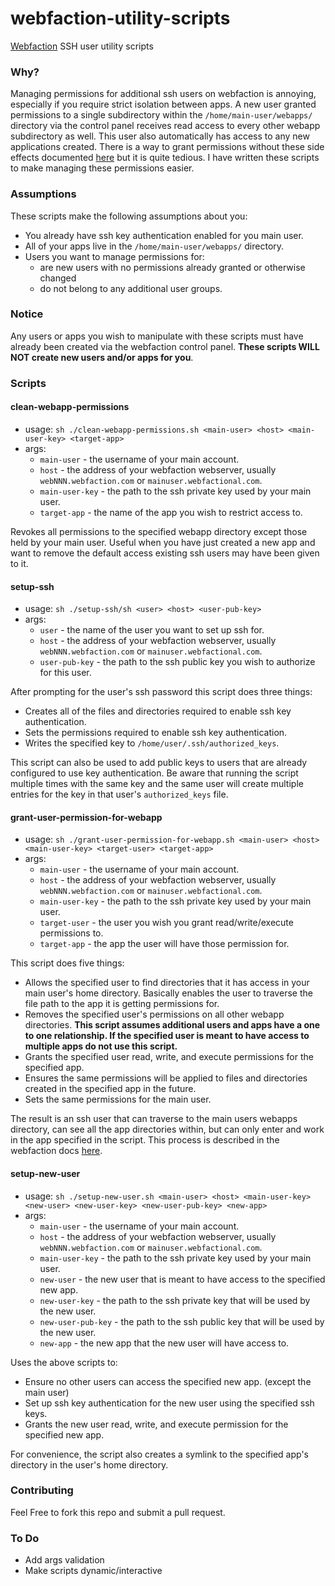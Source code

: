 # webfaction-utility-scripts
[Webfaction](https://my.webfaction.com/) SSH user utility scripts

### Why?
Managing permissions for additional ssh users on webfaction is annoying, especially if you require strict isolation between apps. A new user granted permissions to a single subdirectory within the `/home/main-user/webapps/` directory via the control panel receives read access to every other webapp subdirectory as well. This user also automatically has access to any new applications created. There is a way to grant permissions without these side effects documented [here](permissions) but it is quite tedious. I have written these scripts to make managing these permissions easier.

### Assumptions
These scripts make the following assumptions about you:
- You already have ssh key authentication enabled for you main user.
- All of your apps live in the `/home/main-user/webapps/` directory.
- Users you want to manage permissions for:
  - are new users with no permissions already granted or otherwise changed
  - do not belong to any additional user groups.

### Notice
Any users or apps you wish to manipulate with these scripts must have already been created via the webfaction control panel. **These scripts WILL NOT create new users and/or apps for you**.


### Scripts
#### clean-webapp-permissions
- usage: `sh ./clean-webapp-permissions.sh <main-user> <host> <main-user-key> <target-app>`
- args:
  - `main-user` - the username of your main account.
  - `host` - the address of your webfaction webserver, usually `webNNN.webfaction.com` or `mainuser.webfactional.com`.
  - `main-user-key` - the path to the ssh private key used by your main user.
  - `target-app` - the name of the app you wish to restrict access to.

Revokes all permissions to the specified webapp directory except those held by your main user. Useful when you have just created a new app and want to remove the default access existing ssh users may have been given to it.

#### setup-ssh
- usage: `sh ./setup-ssh/sh <user> <host> <user-pub-key>`
- args:
  - `user` - the name of the user you want to set up ssh for.
  - `host` - the address of your webfaction webserver, usually `webNNN.webfaction.com` or `mainuser.webfactional.com`.
  - `user-pub-key` - the path to the ssh public key you wish to authorize for this user.

After prompting for the user's ssh password this script does three things:
- Creates all of the files and directories required to enable ssh key authentication.
- Sets the permissions required to enable ssh key authentication.
- Writes the specified key to `/home/user/.ssh/authorized_keys`.

This script can also be used to add public keys to users that are already configured to use key authentication. Be aware that running the script multiple times with the same key and the same user will create multiple entries for the key in that user's `authorized_keys` file.

#### grant-user-permission-for-webapp
- usage: `sh ./grant-user-permission-for-webapp.sh <main-user> <host> <main-user-key> <target-user> <target-app>`
- args:
  - `main-user` - the username of your main account.
  - `host` - the address of your webfaction webserver, usually `webNNN.webfaction.com` or `mainuser.webfactional.com`.
  - `main-user-key` - the path to the ssh private key used by your main user.
  - `target-user` - the user you wish you grant read/write/execute permissions to.
  - `target-app` - the app the user will have those permission for.

This script does five things:
- Allows the specified user to find directories that it has access in your main user's home directory. Basically enables the user to traverse the file path to the app it is getting permissions for.
- Removes the specified user's permissions on all other webapp directories. **This script assumes additional users and apps have a one to one relationship. If the specified user is meant to have access to multiple apps do not use this script.**
- Grants the specified user read, write, and execute permissions for the specified app.
- Ensures the same permissions will be applied to files and directories created in the specified app in the future.
- Sets the same permissions for the main user.

The result is an ssh user that can traverse to the main users webapps directory, can see all the app directories within, but can only enter and work in the app specified in the script. This process is described in the webfaction docs [here](permissions).

#### setup-new-user
- usage: `sh ./setup-new-user.sh <main-user> <host> <main-user-key> <new-user> <new-user-key> <new-user-pub-key> <new-app>`
- args:
  - `main-user` - the username of your main account.
  - `host` - the address of your webfaction webserver, usually `webNNN.webfaction.com` or `mainuser.webfactional.com`.
  - `main-user-key` - the path to the ssh private key used by your main user.
  - `new-user` - the new user that is meant to have access to the specified new app.
  - `new-user-key` - the path to the ssh private key that will be used by the new user.
  - `new-user-pub-key` - the path to the ssh public key that will be used by the new user.
  - `new-app` - the new app that the new user will have access to.

Uses the above scripts to:
- Ensure no other users can access the specified new app. (except the main user)
- Set up ssh key authentication for the new user using the specified ssh keys.
- Grants the new user read, write, and execute permission for the specified new app.

For convenience, the script also creates a symlink to the specified app's directory in the user's home directory.

### Contributing
Feel Free to fork this repo and submit a pull request.

### To Do
- Add args validation
- Make scripts dynamic/interactive

[webfaction]: https://my.webfaction.com/
[permissions]: https://docs.webfaction.com/software/general.html#granting-access-to-specific-users
